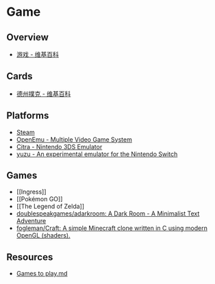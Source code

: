 # Game

## Overview

- [游戏 - 维基百科](https://zh.wikipedia.org/wiki/%E6%B8%B8%E6%88%8F)

## Cards

- [德州撲克 - 维基百科](https://zh.wikipedia.org/wiki/%E5%BE%B7%E5%B7%9E%E6%92%B2%E5%85%8B)

## Platforms

- [Steam](http://store.steampowered.com/)
- [OpenEmu - Multiple Video Game System](http://openemu.org/)
- [Citra - Nintendo 3DS Emulator](https://citra-emu.org/)
- [yuzu - An experimental emulator for the Nintendo Switch](https://yuzu-emu.org/)

## Games

- [[Ingress]]
- [[Pokémon GO]]
- [[The Legend of Zelda]]
- [doublespeakgames/adarkroom: A Dark Room - A Minimalist Text Adventure](https://github.com/doublespeakgames/adarkroom)
- [fogleman/Craft: A simple Minecraft clone written in C using modern OpenGL (shaders).](https://github.com/fogleman/Craft)

## Resources

- [Games to play.md](https://gist.github.com/idealhack/b5d03cdd6e1e901c8195399abac36be7)
